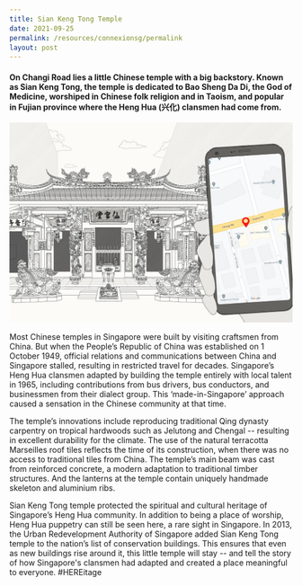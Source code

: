```yaml
---
title: Sian Keng Tong Temple
date: 2021-09-25
permalink: /resources/connexionsg/permalink
layout: post
---
```

#### On Changi Road lies a little Chinese temple with a big backstory. Known as Sian Keng Tong, the temple is dedicated to Bao Sheng Da Di, the God of Medicine, worshiped in Chinese folk religion and in Taoism, and popular in Fujian province where the Heng Hua (兴化) clansmen had come from.

![Alt text for image on Isomer site](/images/siankengtong.jpg)

Most Chinese temples in Singapore were built by visiting craftsmen from China. But when the People’s Republic of China was established on 1 October 1949, official relations and communications between China and Singapore stalled, resulting in restricted travel for decades. Singapore’s Heng Hua clansmen adapted by building the temple entirely with local talent in 1965, including contributions from bus drivers, bus conductors, and businessmen from their dialect group. This ‘made-in-Singapore’ approach caused a sensation in the Chinese community at that time.

The temple’s innovations include reproducing traditional Qing dynasty carpentry on tropical hardwoods such as Jelutong and Chengal -- resulting in excellent durability for the climate. The use of the natural terracotta Marseilles roof tiles reflects the time of its construction, when there was no access to traditional tiles from China. The temple’s main beam was cast from reinforced concrete, a modern adaptation to traditional timber structures. And the lanterns at the temple contain uniquely handmade skeleton and aluminium ribs.

Sian Keng Tong temple protected the spiritual and cultural heritage of Singapore’s Heng Hua community. In addition to being a place of worship, Heng Hua puppetry can still be seen here, a rare sight in Singapore. In 2013, the Urban Redevelopment Authority of Singapore added Sian Keng Tong temple to the nation’s list of conservation buildings. This ensures that even as new buildings rise around it, this little temple will stay -- and tell the story of how Singapore's clansmen had adapted and created a place meaningful to everyone. #HEREitage